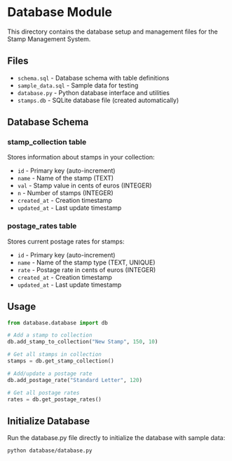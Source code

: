 # Database Module

This directory contains the database setup and management files for the Stamp Management System.

## Files

- `schema.sql` - Database schema with table definitions
- `sample_data.sql` - Sample data for testing
- `database.py` - Python database interface and utilities
- `stamps.db` - SQLite database file (created automatically)

## Database Schema

### stamp_collection table
Stores information about stamps in your collection:
- `id` - Primary key (auto-increment)
- `name` - Name of the stamp (TEXT)
- `val` - Stamp value in cents of euros (INTEGER)
- `n` - Number of stamps (INTEGER)
- `created_at` - Creation timestamp
- `updated_at` - Last update timestamp

### postage_rates table
Stores current postage rates for stamps:
- `id` - Primary key (auto-increment)
- `name` - Name of the stamp type (TEXT, UNIQUE)
- `rate` - Postage rate in cents of euros (INTEGER)
- `created_at` - Creation timestamp
- `updated_at` - Last update timestamp

## Usage

```python
from database.database import db

# Add a stamp to collection
db.add_stamp_to_collection("New Stamp", 150, 10)

# Get all stamps in collection
stamps = db.get_stamp_collection()

# Add/update a postage rate
db.add_postage_rate("Standard Letter", 120)

# Get all postage rates
rates = db.get_postage_rates()
```

## Initialize Database

Run the database.py file directly to initialize the database with sample data:

```bash
python database/database.py
```

